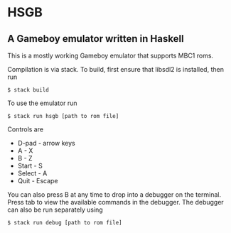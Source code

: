# HSGB
## A Gameboy emulator written in Haskell

This is a mostly working Gameboy emulator that supports MBC1 roms. 

Compilation is via stack. To build, first ensure that libsdl2 is installed, then run
```
$ stack build
```

To use the emulator run
```
$ stack run hsgb [path to rom file]
```
Controls are

* D-pad - arrow keys
* A - X
* B - Z
* Start - S
* Select - A
* Quit - Escape

You can also press B at any time to drop into a debugger on the terminal. Press
tab to view the available commands in the debugger. The debugger can also be
run separately using
```
$ stack run debug [path to rom file]
```

